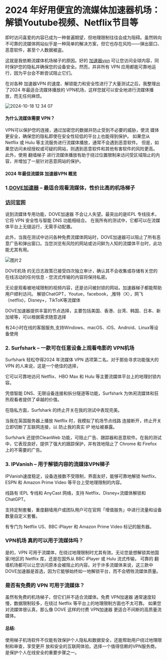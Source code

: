 # 2024 年好用便宜的流媒体加速器机场：解锁Youtube视频、Netflix节目等

即时访问喜爱的内容已成为一种普遍期望，但地理限制往往会成为阻碍。虽然转向不可靠的流媒体网站似乎是一种简单的解决方案，但它也存在风险——弹出窗口、恶意软件，甚至个人数据被盗。

这就是我依赖流媒体机场梯子的原因。好的 [加速器vpn](https://lemontalking.info/archives/173) 可让您访问全球内容，同时保护您的隐私并确保您的设备安全。然而，并非所有 VPN 应用都能可靠地运行，因为平台会不断尝试阻止它们。

在对各种 加速器VPN 的速度、解锁能力和安全性进行了大量测试之后，我整理出了2024 年最适合流媒体播放的 VPN机场，这样您就可以安全地进行流媒体播放，而无任何麻烦。

![2024-10-18 12 34 07](https://github.com/user-attachments/assets/05f064ea-beda-42da-ab9a-10956103472f)

#### 为什么流媒体需要 VPN？

VPN可以保护您的连接，通过加密您的数据并防止受到不必要的威胁，使流 媒体更安全，确保您的隐私即使在安全性较低的平台上也能得到保护。
如果您从 Netflix 或 Hulu 等主流服务进行流媒体播放，通常不会遇到恶意软件。
但是，如果您访问未经授权或可疑的网站，则遇到恶意软件和其他有害软件的风险更高。
此外，使用 翻墙梯子 进行流媒体播放有助于绕过位置限制来访问受区域阻止的内容，并增加了一层针对恶意网站的保护。

#### 2024 年最佳流媒体 加速器VPN 概览

### 1.[DOVE加速器](https://dove8.cc/a.php?alavBTtF8UB) – 最适合观看流媒体，性价比高的机场梯子
### [访问官网](https://dove8.cc/a.php?alavBTtF8UB)

说到流媒体专用功能，DOVE加速器 不会让人失望。最突出的是IEPL 专线技术，它将 VPN 安全性与智能 DNS 功能相结合。
在我所有的测试中，它都可以在流媒体平台上无缝运行，无需手动配置。

此外，当我在测试中访问各种免费流媒体网站时，DOVE加速器可以阻止了所有恶意广告和弹出窗口。当您浏览有风险的网站或访问鲜为人知的流媒体平台时，此功能尤其有用。

![图片2](https://github.com/user-attachments/assets/41ba7484-32e9-4141-8b3f-fff3e373d451)

DOVE机场 的无日志政策已接受四次独立审计，确认其不会收集或存储有关您的在线活动的任何信息 - 您流式传输的内容将保持私密。

无论是观看被地域限制的视频内容，还是访问被封锁的网站，加速器梯子都能帮助用户顺利访问。
解锁ChatGPT，Youtue，facebook，,推特（X），网飞（netflix)，Disney+，TikToK等流媒体

DOVE加速器提供丰富的节点选择，主要包括美国、香港、台湾、韩国、日本、新加坡等，可以根据需求随意选择

有24小时在线的客服服务,支持Windows、macOS、iOS、Android、Linux等设备使用

### 2. Surfshark – 一款可在任意设备上观看电影的 VPN机场

Surfshark 轻松夺得2024 年流媒体 VPN 选项第二名。对于那些寻求功能强大的 VPN 的人来说，这是一个绝佳的选择，

它可以可靠地访问 Netflix、HBO Max 和 Hulu 等主要流媒体平台上的地理封锁内容。

凭借智能 DNS、无限设备连接和拆分隧道等功能，Surfshark 为休闲流媒体和狂热观看者提供了卓越的价值。

在隐私方面，Surfshark 的终止开关在我的测试中表现完美。

当我在英国服务器上播放 Netflix 时，我模拟了机场节点线路 连接断开，终止开关立即切断了互联网连接，以 防止我的真实 IP 地址被暴露。

Surfshark 还提供CleanWeb 功能，可阻止广告、跟踪器和恶意软件。在我的测试中，它表现良好，提供了强大的跟踪保护，并有效地阻止了 Chrome 和 Firefox 上的不需要的广告。

### 3. IPVanish – 用于解锁内容的流媒体VPN梯子

IPVanish速度稳定，设备连接数不受限制，界面友好，能够可靠地解锁 Netflix、ESPN 和 Amazon Prime Video 等平台上受地理限制的内容。

线路有 IEPL 专线和 AnyCast 网络，支持 Netflix、Disney+流媒体解锁和 ChatGPT。

支持定制套餐，重度翻墙用户或团队用户可在官网「增值服务」中进行流量和设备数量自定义套餐。

有专门为 Netflix US、BBC iPlayer 和 Amazon Prime Video 标记的服务器。

### VPN机场 真的可以用于流媒体吗？

是的，VPN 可用于流媒体，在绕过地理限制时尤其有效。无论您是想解锁其他国家/地区的 Netflix 库，还是在国外从 BBC iPlayer 或 Hulu 流式传输，
可靠的 翻墙机场都可以让您访问原本会被阻止的内容。对于许多流媒体来说，这三款中DOVE加速器是首选，因为它能够始终如一地解锁平台，而不会牺牲流媒体质量。

### 是否有免费的 VPN 可用于流媒体？

虽然有免费的机场梯子，但它们并不适合流媒体。免费 VPN加速器 通常速度较慢，数据限制较多，在绕过 Netflix 等平台上的地理限制方面也不太可靠。
如果您对流媒体很认真，那么像 DOVE 这样的付费 VPN加速器 更适合不间断的高质量流媒体。

#### 总结:

使用梯子机场软件不仅能有效保护个人隐私和数据安全，还能帮助用户绕过地理限制和审查，享受更开
放和安全的互联网体验。选择一个值得信赖的VPN服务商，是保护个人在线安全的重要步骤之一。





